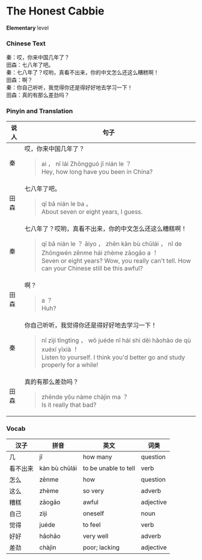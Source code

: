 # The Honest Cabbie
**Elementary** level
### Chinese Text
秦：哎，你来中国几年了？<br />田森：七八年了吧。<br />秦：七八年了？哎哟，真看不出来，你的中文怎么还这么糟糕啊！<br />田森：啊？<br />秦：你自己听听，我觉得你还是得好好地去学习一下！<br />田森：真的有那么差劲吗？

### Pinyin and Translation
|说人|句子|
|----|----|
|秦|哎，你来中国几年了？<blockquote>ai ， nǐ lái Zhōngguó jǐ nián le ？<br />Hey, how long have you been in China?</blockquote>|
|田森|七八年了吧。<blockquote>qī bā nián le ba 。<br />About seven or eight years, I guess.</blockquote>|
|秦|七八年了？哎哟，真看不出来，你的中文怎么还这么糟糕啊！<blockquote>qī bā nián le ？ āiyo ， zhēn kàn bù chūlái ， nǐ de Zhōngwén zěnme hái zhème zāogāo a ！<br />Seven or eight years? Wow, you really can't tell. How can your Chinese still be this awful?</blockquote>|
|田森|啊？<blockquote>a ？<br />Huh?</blockquote>|
|秦|你自己听听，我觉得你还是得好好地去学习一下！<blockquote>nǐ zìji tīngting ， wǒ juéde nǐ hái shì děi hǎohāo de qù xuéxí yīxià ！<br />Listen to yourself. I think you'd better go and study properly for a while!</blockquote>|
|田森|真的有那么差劲吗？<blockquote>zhēnde yǒu nàme chàjìn ma ？<br />Is it really that bad?</blockquote>|
### Vocab
|汉子|拼音|英文|词类|
|----|----|----|----|
|几|jǐ|how many|question|
|看不出来|kàn bù chūlái|to be unable to tell|verb|
|怎么|zěnme|how|question|
|这么|zhème|so very|adverb|
|糟糕|zāogāo|awful|adjective|
|自己|zìji|oneself|noun|
|觉得|juéde|to feel|verb|
|好好|hǎohāo|very well|adverb|
|差劲|chàjìn|poor; lacking|adjective|